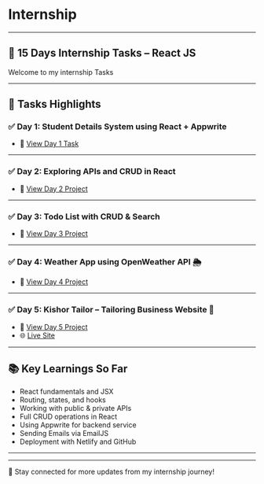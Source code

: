 # Internship
<hr/>

## 💼 15 Days Internship Tasks – React JS 

Welcome to my internship Tasks 

---

## 📌 Tasks Highlights

### ✅ Day 1: Student Details System using React + Appwrite
- 🔗 [View Day 1 Task](https://github.com/mochi-vidhi/Internship/tree/main/Tasks/Day-1)

---

### ✅ Day 2: Exploring APIs and CRUD in React

- 🔗 [View Day 2 Project](https://github.com/mochi-vidhi/Internship/tree/main/Tasks/Day-2)

---

### ✅ Day 3: Todo List with CRUD & Search

- 🔗 [View Day 3 Project](https://github.com/mochi-vidhi/Internship/tree/main/Tasks/Day-3)

---

### ✅ Day 4: Weather App using OpenWeather API 🌦️

- 🔗 [View Day 4 Project](https://github.com/mochi-vidhi/Internship/tree/main/Tasks/Day-4)

---

### ✅ Day 5: Kishor Tailor – Tailoring Business Website 👔

- 🔗 [View Day 5 Project](https://github.com/mochi-vidhi/Internship/tree/main/Tasks/Day-5) 
- 🌐 [Live Site](https://kishortailor.netlify.app/)

---

## 📚 Key Learnings So Far

- React fundamentals and JSX
- Routing, states, and hooks
- Working with public & private APIs
- Full CRUD operations in React
- Using Appwrite for backend service
- Sending Emails via EmailJS
- Deployment with Netlify and GitHub

---


---

🎯 Stay connected for more updates from my internship journey!

